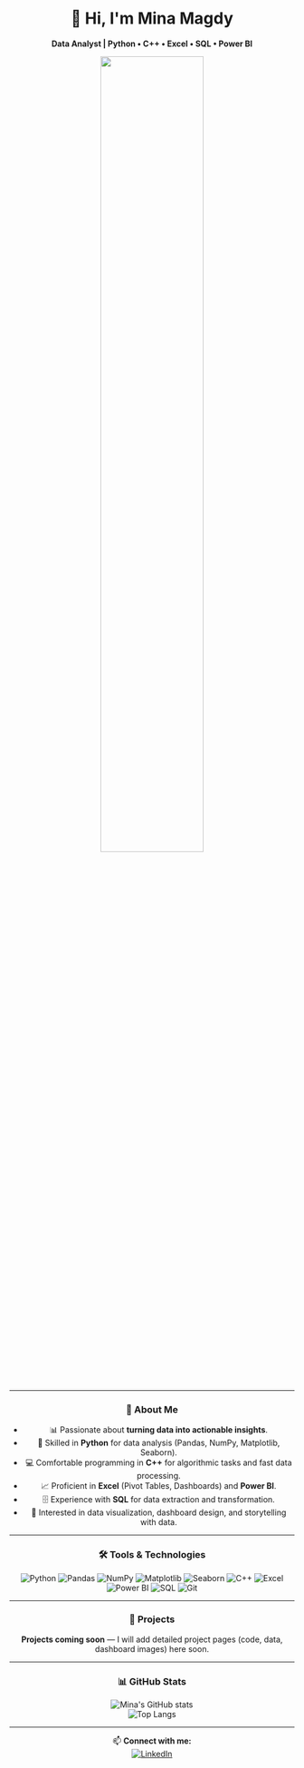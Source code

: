 <div align="center">
  
# 👋 Hi, I'm Mina Magdy  
**Data Analyst | Python • C++ • Excel • SQL • Power BI**

<img src="https://media.giphy.com/media/26tn33aiTi1jkl6H6/giphy.gif" width="60%">

---

### 🚀 About Me  
- 📊 Passionate about **turning data into actionable insights**.  
- 🐍 Skilled in **Python** for data analysis (Pandas, NumPy, Matplotlib, Seaborn).  
- 💻 Comfortable programming in **C++** for algorithmic tasks and fast data processing.  
- 📈 Proficient in **Excel** (Pivot Tables, Dashboards) and **Power BI**.  
- 🗄️ Experience with **SQL** for data extraction and transformation.  
- 🎯 Interested in data visualization, dashboard design, and storytelling with data.  

---

### 🛠 Tools & Technologies  
![Python](https://img.shields.io/badge/Python-FFD43B?style=flat&logo=python&logoColor=darkgreen)
![Pandas](https://img.shields.io/badge/Pandas-150458?style=flat&logo=pandas&logoColor=white)
![NumPy](https://img.shields.io/badge/NumPy-013243?style=flat&logo=numpy&logoColor=white)
![Matplotlib](https://img.shields.io/badge/Matplotlib-013243?style=flat&logo=plotly&logoColor=white)
![Seaborn](https://img.shields.io/badge/Seaborn-76B900?style=flat&logo=python&logoColor=white)
![C++](https://img.shields.io/badge/C%2B%2B-00599C?style=flat&logo=c%2B%2B&logoColor=white)
![Excel](https://img.shields.io/badge/Excel-217346?style=flat&logo=microsoft-excel&logoColor=white)
![Power BI](https://img.shields.io/badge/Power_BI-F2C811?style=flat&logo=power-bi&logoColor=black)
![SQL](https://img.shields.io/badge/SQL-025E8C?style=flat&logo=postgresql&logoColor=white)
![Git](https://img.shields.io/badge/Git-E44C30?style=flat&logo=git&logoColor=white)

---

### 📌 Projects
**Projects coming soon** — I will add detailed project pages (code, data, dashboard images) here soon.  

---

### 📊 GitHub Stats  
![Mina's GitHub stats](https://github-readme-stats.vercel.app/api?username=Mina-Magdy-22&show_icons=true&theme=tokyonight)  
![Top Langs](https://github-readme-stats.vercel.app/api/top-langs/?username=Mina-Magdy-22&layout=compact&theme=tokyonight)  

---

📫 **Connect with me:**  
[![LinkedIn](https://img.shields.io/badge/LinkedIn-0077B5?style=flat&logo=linkedin&logoColor=white)](https://www.linkedin.com/in/mina-magdy-data-analyst/)  

</div>
